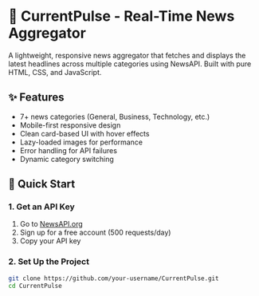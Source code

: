 # 📰 CurrentPulse - Real-Time News Aggregator
 

A lightweight, responsive news aggregator that fetches and displays the latest headlines across multiple categories using NewsAPI. Built with pure HTML, CSS, and JavaScript.

## ✨ Features
- 7+ news categories (General, Business, Technology, etc.)
- Mobile-first responsive design
- Clean card-based UI with hover effects
- Lazy-loaded images for performance
- Error handling for API failures
- Dynamic category switching

## 🚀 Quick Start

### 1. Get an API Key
1. Go to [NewsAPI.org](https://newsapi.org/)
2. Sign up for a free account (500 requests/day)
3. Copy your API key

### 2. Set Up the Project
```bash
git clone https://github.com/your-username/CurrentPulse.git
cd CurrentPulse
